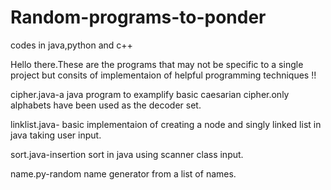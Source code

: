 # Random-programs-to-ponder
codes in java,python and c++

Hello there.These are the programs that may not be specific to a single project but consits of implementaion of helpful programming techniques !!

cipher.java-a java program to examplify basic caesarian cipher.only alphabets have been used as the decoder set.

linklist.java- basic implementaion of creating a node and singly linked list in java taking user input.

sort.java-insertion sort in java using scanner class input.

name.py-random name generator from a list of names.
